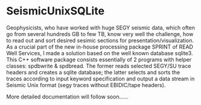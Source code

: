 # SeismicUnixSQLite

Geophysicists, who have worked with huge SEGY seismic data, which often go from several hundreds GB to few TB, know very well the challenge, how to read out and sort desired sesimic sections for presentation/visualization. As a crucial part of the new in-house processing package SPRINT of READ Well Services, I made a solution based on the well known database sqlite3.  
This C++ software package consists essentially of 2 programs with helper classes: spdbwrite & spdbread. The former reads selected SEGY/SU trace headers and creates a sqlite database; the latter selects and sorts the traces according to input keyword specification and output a data stream in Seismic Unix format (segy traces without EBIDIC/tape headers).

More detailed documentation will follow soon......